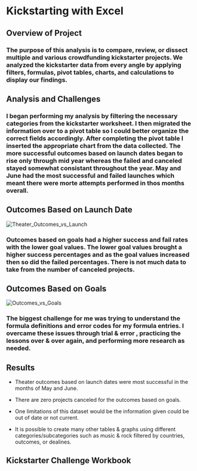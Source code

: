 # Kickstarting with Excel

## Overview of Project

### The purpose of this analysis is to compare, review, or dissect multiple and various crowdfunding kickstarter projects. We analyzed the kickstarter data from every angle by applying filters, formulas, pivot tables, charts, and calculations to display our findings.

## Analysis and Challenges

### I began performing my analysis by filtering the necessary categories from the kickstarter worksheet. I then migrated the information over to a pivot table so I could better organize the correct fields accordingly. After completing the pivot table I inserted the appropriate chart from the data collected. The more successful outcomes based on launch dates began to rise only through mid year whereas the failed and canceled stayed somewhat consistant throughout the year. May and June had the most successful and failed launches which meant there were morte attempts performed in thos months overall.

## Outcomes Based on Launch Date
![Theater_Outcomes_vs_Launch](https://user-images.githubusercontent.com/118647523/207738495-b6288285-8e10-4ecf-9e7d-b4d5dd6a19ed.png)

### Outcomes based on goals had a higher success and fail rates with the lower goal values. The lower goal values brought a higher success percentages and as the goal values increased then so did the failed percentages. There is not much data to take from the number of canceled projects.

## Outcomes Based on Goals
![Outcomes_vs_Goals](https://user-images.githubusercontent.com/118647523/207738560-c2b6f663-6e50-4647-bb11-a6368e76b6fb.png)

### The biggest challenge for me was trying to understand the formula definitions and error codes for my formula entries. I overcame these issues through trial & error , practicing the lessons over & over again, and performing more research as needed.

## Results

- Theater outcomes based on launch dates were most successful in the months of May and June.

- There are zero projects canceled for the outcomes based on goals. 

- One limitations of this dataset would be the information given could be out of date or not current.

- It is possible to create many other tables & graphs using different categories/subcategories such as music & rock filtered by countries, outcomes, or dealines.

## Kickstarter Challenge Workbook

